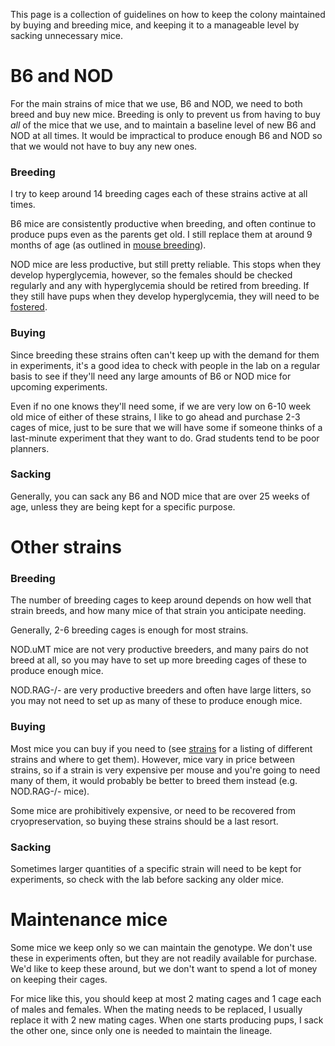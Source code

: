 <!-- TITLE: Colony Maintenance -->

This page is a collection of guidelines on how to keep the colony maintained by buying and breeding mice, and keeping it to a manageable level by sacking unnecessary mice.
# B6 and NOD
For the main strains of mice that we use, B6 and NOD, we need to both breed and buy new mice. Breeding is only to prevent us from having to buy *all* of the mice that we use, and to maintain a baseline level of new B6 and NOD at all times. It would be impractical to produce enough B6 and NOD so that we would not have to buy any new ones. 

 ### Breeding
I try to keep around 14 breeding cages each of these strains active at all times. 

B6 mice are consistently productive when breeding, and often continue to produce pups even as the parents get old. I still replace them at around 9 months of age (as outlined in [mouse breeding](/mouses/mouse-breeding)).

NOD mice are less productive, but still pretty reliable. This stops when they develop hyperglycemia, however, so the females should be checked regularly and any with hyperglycemia should be retired from breeding. If they still have pups when they develop hyperglycemia, they will need to be [fostered](/mouses/mouse-breeding#when-a-mother-is-incapacitated).

### Buying
Since breeding these strains often can't keep up with the demand for them in experiments, it's a good idea to check with people in the lab on a regular basis to see if they'll need any large amounts of B6 or NOD mice for upcoming experiments.

Even if no one knows they'll need some, if we are very low on 6-10 week old mice of either of these strains, I like to go ahead and purchase 2-3 cages of mice, just to be sure that we will have some if someone thinks of a last-minute experiment that they want to do. Grad students tend to be poor planners.

### Sacking
Generally, you can sack any B6 and NOD mice that are over 25 weeks of age, unless they are being kept for a specific purpose. 

# Other strains
### Breeding
The number of breeding cages to keep around depends on how well that strain breeds, and how many mice of that strain you anticipate needing. 

Generally, 2-6 breeding cages is enough for most strains.

NOD.uMT mice are not very productive breeders, and many pairs do not breed at all, so you may have to set up more breeding cages of these to produce enough mice.

NOD.RAG-/- are very productive breeders and often have large litters, so you may not need to set up as many of these to produce enough mice.

### Buying
Most mice you can buy if you need to (see [strains](/mouses/mouse-strains) for a listing of different strains and where to get them). However, mice vary in price between strains, so if a strain is very expensive per mouse and you're going to need many of them, it would probably be better to breed them instead (e.g. NOD.RAG-/- mice). 

Some mice are prohibitively expensive, or need to be recovered from cryopreservation, so buying these strains should be a last resort.

### Sacking
Sometimes larger quantities of a specific strain will need to be kept for experiments, so check with the lab before sacking any older mice.

# Maintenance mice
Some mice we keep only so we can maintain the genotype. We don't use these in experiments often, but they are not readily available for purchase. We'd like to keep these around, but we don't want to spend a lot of money on keeping their cages.

For mice like this, you should keep at most 2 mating cages and 1 cage each of males and females. When the mating needs to be replaced, I usually replace it with 2 new mating cages. When one starts producing pups, I sack the other one, since only one is needed to maintain the lineage.